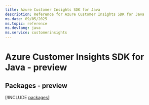 ```yaml
---
title: Azure Customer Insights SDK for Java
description: Reference for Azure Customer Insights SDK for Java
ms.date: 09/05/2025
ms.topic: reference
ms.devlang: java
ms.service: customerinsights
---
```

# Azure Customer Insights SDK for Java - preview
## Packages - preview
[!INCLUDE [packages](customer-insights-index.md)]